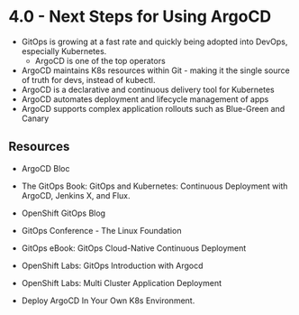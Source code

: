 # 4.0 - Next Steps for Using ArgoCD

- GitOps is growing at a fast rate and quickly being adopted into DevOps, especially Kubernetes.
  - ArgoCD is one of the top operators
- ArgoCD maintains K8s resources within Git - making it the single source of truth for devs, instead of kubectl.
- ArgoCD is a declarative and continuous delivery tool for Kubernetes
- ArgoCD automates deployment and lifecycle management of apps
- ArgoCD supports complex application rollouts such as Blue-Green and Canary

## Resources

- ArgoCD Bloc
- The GitOps Book: GitOps and Kubernetes: Continuous Deployment with ArgoCD, Jenkins X, and Flux.
- OpenShift GitOps Blog
- GitOps Conference - The Linux Foundation
- GitOps eBook: GitOps Cloud-Native Continuous Deployment

- OpenShift Labs: GitOps Introduction with Argocd
- OpenShift Labs: Multi Cluster Application Deployment
- Deploy ArgoCD In Your Own K8s Environment.
